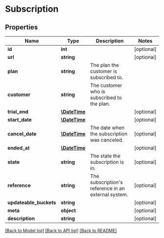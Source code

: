 # Subscription

## Properties
Name | Type | Description | Notes
------------ | ------------- | ------------- | -------------
**id** | **int** |  | [optional] 
**url** | **string** |  | [optional] 
**plan** | **string** | The plan the customer is subscribed to. | 
**customer** | **string** | The customer who is subscribed to the plan. | 
**trial_end** | [**\DateTime**](\DateTime.md) |  | [optional] 
**start_date** | [**\DateTime**](\DateTime.md) |  | [optional] 
**cancel_date** | [**\DateTime**](\DateTime.md) | The date when the subscription was canceled. | [optional] 
**ended_at** | [**\DateTime**](\DateTime.md) |  | [optional] 
**state** | **string** | The state the subscription is in. | [optional] 
**reference** | **string** | The subscription&#39;s reference in an external system. | [optional] 
**updateable_buckets** | **string** |  | [optional] 
**meta** | **object** |  | [optional] 
**description** | **string** |  | [optional] 

[[Back to Model list]](../README.md#documentation-for-models) [[Back to API list]](../README.md#documentation-for-api-endpoints) [[Back to README]](../README.md)


